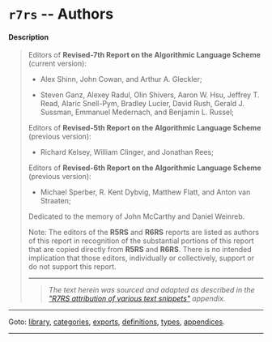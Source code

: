

<a id='appendix__r7rs__authors'></a>

# `r7rs` -- Authors


<a id='appendix__r7rs__authors__description'></a>

#### Description

> Editors of __Revised-7th Report on the Algorithmic Language Scheme__ (current version):
> 
>   * Alex Shinn,
>     John Cowan, and
>     Arthur A. Gleckler;
> 
>   * Steven Ganz,
>     Alexey Radul,
>     Olin Shivers,
>     Aaron W. Hsu,
>     Jeffrey T. Read,
>     Alaric Snell-Pym,
>     Bradley Lucier,
>     David Rush,
>     Gerald J. Sussman,
>     Emmanuel Medernach, and
>     Benjamin L. Russel;
> 
> Editors of __Revised-5th Report on the Algorithmic Language Scheme__ (previous version):
> 
>   * Richard Kelsey,
>     William Clinger, and
>     Jonathan Rees;
> 
> Editors of __Revised-6th Report on the Algorithmic Language Scheme__ (previous version):
> 
>   * Michael Sperber,
>     R. Kent Dybvig,
>     Matthew Flatt, and
>     Anton van Straaten;
> 
> Dedicated to the memory of John McCarthy and Daniel Weinreb.
> 
> Note: The editors of the __R5RS__ and __R6RS__ reports are
> listed as authors of this report in recognition of the substantial
> portions of this report that are copied directly from __R5RS__ and __R6RS__.
> There is no intended implication that those editors, individually or
> collectively, support or do not support this report.
> 
> 
> ----
> > *The text herein was sourced and adapted as described in the ["R7RS attribution of various text snippets"](../../r7rs/appendices/attribution.md#appendix__r7rs__attribution) appendix.*

----

Goto: [library](../../r7rs/_index.md#library__r7rs), [categories](../../r7rs/categories/_index.md#toc__r7rs__categories), [exports](../../r7rs/exports/_index.md#toc__r7rs__exports), [definitions](../../r7rs/definitions/_index.md#toc__r7rs__definitions), [types](../../r7rs/types/_index.md#toc__r7rs__types), [appendices](../../r7rs/appendices/_index.md#toc__r7rs__appendices).

----

